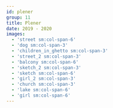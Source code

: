 ```yaml
---
id: plener
group: 11
title: Plener
date: 2019 - 2020
images:
  - 'street sm:col-span-6'
  - 'dog sm:col-span-3'
  - 'children_in_ghetto sm:col-span-3'
  - 'street_2 sm:col-span-3'
  - 'balcony sm:col-span-6'
  - 'sketch_2 sm:col-span-3'
  - 'sketch sm:col-span-6'
  - 'girl_2 sm:col-span-3'
  - 'church sm:col-span-3'
  - 'lake sm:col-span-6'
  - 'girl sm:col-span-6'
---
```

